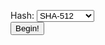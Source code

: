 Hash:
    <select id="hash">
        <option value="sha">SHA-512</option>
        <option value="blake">BLAKE2b</option>
        <option value="stree">Streebog</option>
        <option value="sha3">SHA-3</option>
        <option value="fnv0">FNV-0</option>
        <option value="fnv1">FNV-1</option>
        <option value="fnv2">FNV-1a</option>
        <option value="md">MD6</option>
        <option value="jh">JH</option>
        <option value="blake2">BLAKE-512</option>
        <option value="lsh">LSH</option>
        <option value="skein">Skein</option>
        <option value="kec">Keccak3</option>
        <option value="cube">CubeHash</option>
        <option value="whirl0">Whirlpool-0</option>
        <option value="whirl1">Whirlpool-T</option>
        <option value="whirl">Whirlpool</option>
    </select>
    <br>
    <button id="begin" onclick="compute()">Begin!</button>
